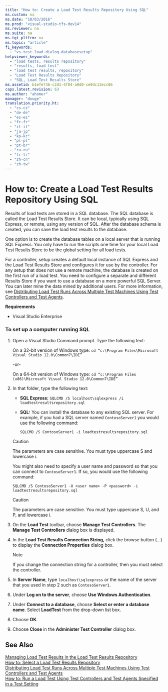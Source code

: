 ```yaml
---
title: "How to: Create a Load Test Results Repository Using SQL"
ms.custom: na
ms.date: "10/03/2016"
ms.prod: "visual-studio-tfs-dev14"
ms.reviewer: na
ms.suite: na
ms.tgt_pltfrm: na
ms.topic: "article"
f1_keywords: 
  - "vs.test.load.dialog.databasesetup"
helpviewer_keywords: 
  - "load tests, results repository"
  - "results, load test"
  - "load test results, repository"
  - "Load Test Results Repository"
  - "SQL, Load Test Results Store"
ms.assetid: b1efe736-c2d1-4f04-a9d0-ce9dc13ecc86
caps.latest.revision: 63
ms.author: "ahomer"
manager: "douge"
translation.priority.ht: 
  - "cs-cz"
  - "de-de"
  - "es-es"
  - "fr-fr"
  - "it-it"
  - "ja-jp"
  - "ko-kr"
  - "pl-pl"
  - "pt-br"
  - "ru-ru"
  - "tr-tr"
  - "zh-cn"
  - "zh-tw"
---
```

# How to: Create a Load Test Results Repository Using SQL
Results of load tests are stored in a SQL database. The SQL database is called the Load Test Results Store. It can be local, typically using SQL Express, or remote, using any version of SQL. After the database schema is created, you can save the load test results to the database.  
  
 One option is to create the database tables on a local server that is running SQL Express. You only have to run the scripts one time for your local Load Test Results Store to be the global setting for all load tests.  
  
 For a controller, setup creates a default local instance of SQL Express and the Load Test Results Store and configures it for use by the controller. For any setup that does not use a remote machine, the database is created on the first run of a load test. You need to configure a separate and different Results Store if you want to use a database on a more powerful SQL Server. You can later mine the data mined by additional users. For more information, see [Distributing Load Test Runs Across Multiple Test Machines Using Test Controllers and Test Agents](../dv_TeamTestALM/distributing-load-test-runs-across-multiple-test-machines-using-test-controllers-and-test-agents.md).  
  
 **Requirements**  
  
-   Visual Studio Enterprise  
  
### To set up a computer running SQL  
  
1.  Open a Visual Studio Command prompt. Type the following text:  
  
     On a 32-bit version of Windows type: `cd “c:\Program Files\Microsoft Visual Studio 12.0\Common7\IDE”`  
  
     -or-  
  
     On a 64-bit version of Windows type: `cd “c:\Program Files (x86)\Microsoft Visual Studio 12.0\Common7\IDE”`  
  
2.  In that folder, type the following text:  
  
    -   **SQL Express:** `SQLCMD /S localhost\sqlexpress /i loadtestresultsrepository.sql`  
  
    -   **SQL:** You can install the database to any existing SQL server. For example, if you had a SQL server named `ContosoServer1` you would use the following command:  
  
         `SQLCMD /S ContosoServer1 -i loadtestresultsrepository.sql`  
  
    > [!CAUTION]
    >  The parameters are case sensitive. You must type uppercase S and lowercase i.  
  
     You might also need to specify a user name and password so that you can connect to `ContosoServer1`. If so, you would use the following command:  
  
     `SQLCMD /S ContosoServer1 -U <user name> -P <password> -i loadtestresultsrepository.sql`  
  
    > [!CAUTION]
    >  The parameters are case sensitive. You must type uppercase S, U, and P, and lowercase i.  
  
3.  On the **Load Test** toolbar, choose **Manage Test Controllers**. The **Manage Test Controllers** dialog box is displayed.  
  
4.  In the **Load Test Results Connection String,** click the browse button (…) to display the **Connection Properties** dialog box.  
  
    > [!NOTE]
    >  If you change the connection string for a controller, then you must select the controller.  
  
5.  In **Server Name**, type `localhost\sqlexpress` or the name of the server that you used in step 2 such as `ContosoServer1`.  
  
6.  Under **Log on to the server**, choose **Use Windows Authentication**.  
  
7.  Under **Connect to a database**, choose **Select or enter a database name**. Select **LoadTest** from the drop-down list box.  
  
8.  Choose **OK**.  
  
9. Choose **Close** in the **Administer Test Controller** dialog box.  
  
## See Also  
 [Managing Load Test Results in the Load Test Results Repository](../dv_TeamTestALM/managing-load-test-results-in-the-load-test-results-repository.md)   
 [How to: Select a Load Test Results Repository](../dv_TeamTestALM/how-to--select-a-load-test-results-repository.md)   
 [Distributing Load Test Runs Across Multiple Test Machines Using Test Controllers and Test Agents](../dv_TeamTestALM/distributing-load-test-runs-across-multiple-test-machines-using-test-controllers-and-test-agents.md)   
 [How to: Run a Load Test Using Test Controllers and Test Agents Specified in a Test Setting](../Topic/How%20to:%20Run%20a%20Load%20Test%20Using%20Test%20Controllers%20and%20Test%20Agents%20Specified%20in%20a%20Test%20Setting.md)